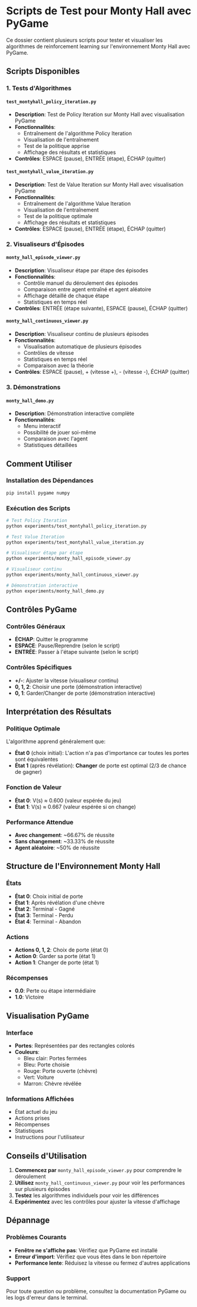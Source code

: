 # Scripts de Test pour Monty Hall avec PyGame

Ce dossier contient plusieurs scripts pour tester et visualiser les algorithmes de reinforcement learning sur l'environnement Monty Hall avec PyGame.

## Scripts Disponibles

### 1. Tests d'Algorithmes

#### `test_montyhall_policy_iteration.py`
- **Description**: Test de Policy Iteration sur Monty Hall avec visualisation PyGame
- **Fonctionnalités**:
  - Entraînement de l'algorithme Policy Iteration
  - Visualisation de l'entraînement
  - Test de la politique apprise
  - Affichage des résultats et statistiques
- **Contrôles**: ESPACE (pause), ENTRÉE (étape), ÉCHAP (quitter)

#### `test_montyhall_value_iteration.py`
- **Description**: Test de Value Iteration sur Monty Hall avec visualisation PyGame
- **Fonctionnalités**:
  - Entraînement de l'algorithme Value Iteration
  - Visualisation de l'entraînement
  - Test de la politique optimale
  - Affichage des résultats et statistiques
- **Contrôles**: ESPACE (pause), ENTRÉE (étape), ÉCHAP (quitter)

### 2. Visualiseurs d'Épisodes

#### `monty_hall_episode_viewer.py`
- **Description**: Visualiseur étape par étape des épisodes
- **Fonctionnalités**:
  - Contrôle manuel du déroulement des épisodes
  - Comparaison entre agent entraîné et agent aléatoire
  - Affichage détaillé de chaque étape
  - Statistiques en temps réel
- **Contrôles**: ENTRÉE (étape suivante), ESPACE (pause), ÉCHAP (quitter)

#### `monty_hall_continuous_viewer.py`
- **Description**: Visualiseur continu de plusieurs épisodes
- **Fonctionnalités**:
  - Visualisation automatique de plusieurs épisodes
  - Contrôles de vitesse
  - Statistiques en temps réel
  - Comparaison avec la théorie
- **Contrôles**: ESPACE (pause), + (vitesse +), - (vitesse -), ÉCHAP (quitter)

### 3. Démonstrations

#### `monty_hall_demo.py`
- **Description**: Démonstration interactive complète
- **Fonctionnalités**:
  - Menu interactif
  - Possibilité de jouer soi-même
  - Comparaison avec l'agent
  - Statistiques détaillées

## Comment Utiliser

### Installation des Dépendances
```bash
pip install pygame numpy
```

### Exécution des Scripts
```bash
# Test Policy Iteration
python experiments/test_montyhall_policy_iteration.py

# Test Value Iteration
python experiments/test_montyhall_value_iteration.py

# Visualiseur étape par étape
python experiments/monty_hall_episode_viewer.py

# Visualiseur continu
python experiments/monty_hall_continuous_viewer.py

# Démonstration interactive
python experiments/monty_hall_demo.py
```

## Contrôles PyGame

### Contrôles Généraux
- **ÉCHAP**: Quitter le programme
- **ESPACE**: Pause/Reprendre (selon le script)
- **ENTRÉE**: Passer à l'étape suivante (selon le script)

### Contrôles Spécifiques
- **+/-**: Ajuster la vitesse (visualiseur continu)
- **0, 1, 2**: Choisir une porte (démonstration interactive)
- **0, 1**: Garder/Changer de porte (démonstration interactive)

## Interprétation des Résultats

### Politique Optimale
L'algorithme apprend généralement que:
- **État 0** (choix initial): L'action n'a pas d'importance car toutes les portes sont équivalentes
- **État 1** (après révélation): **Changer** de porte est optimal (2/3 de chance de gagner)

### Fonction de Valeur
- **État 0**: V(s) ≈ 0.600 (valeur espérée du jeu)
- **État 1**: V(s) ≈ 0.667 (valeur espérée si on change)

### Performance Attendue
- **Avec changement**: ~66.67% de réussite
- **Sans changement**: ~33.33% de réussite
- **Agent aléatoire**: ~50% de réussite

## Structure de l'Environnement Monty Hall

### États
- **État 0**: Choix initial de porte
- **État 1**: Après révélation d'une chèvre
- **État 2**: Terminal - Gagné
- **État 3**: Terminal - Perdu
- **État 4**: Terminal - Abandon

### Actions
- **Actions 0, 1, 2**: Choix de porte (état 0)
- **Action 0**: Garder sa porte (état 1)
- **Action 1**: Changer de porte (état 1)

### Récompenses
- **0.0**: Perte ou étape intermédiaire
- **1.0**: Victoire

## Visualisation PyGame

### Interface
- **Portes**: Représentées par des rectangles colorés
- **Couleurs**:
  - Bleu clair: Portes fermées
  - Bleu: Porte choisie
  - Rouge: Porte ouverte (chèvre)
  - Vert: Voiture
  - Marron: Chèvre révélée

### Informations Affichées
- État actuel du jeu
- Actions prises
- Récompenses
- Statistiques
- Instructions pour l'utilisateur

## Conseils d'Utilisation

1. **Commencez par** `monty_hall_episode_viewer.py` pour comprendre le déroulement
2. **Utilisez** `monty_hall_continuous_viewer.py` pour voir les performances sur plusieurs épisodes
3. **Testez** les algorithmes individuels pour voir les différences
4. **Expérimentez** avec les contrôles pour ajuster la vitesse d'affichage

## Dépannage

### Problèmes Courants
- **Fenêtre ne s'affiche pas**: Vérifiez que PyGame est installé
- **Erreur d'import**: Vérifiez que vous êtes dans le bon répertoire
- **Performance lente**: Réduisez la vitesse ou fermez d'autres applications

### Support
Pour toute question ou problème, consultez la documentation PyGame ou les logs d'erreur dans le terminal. 